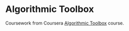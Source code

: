 # Algorithmic Toolbox
Coursework from Coursera [Algorithmic
Toolbox](https://www.coursera.org/learn/algorithmic-toolbox/) course.
